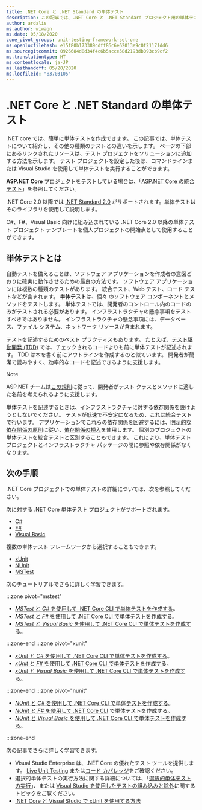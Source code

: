 ```yaml
---
title: .NET Core と .NET Standard の単体テスト
description: この記事では、.NET Core と .NET Standard プロジェクト用の単体テストの概要を簡単に説明します。
author: ardalis
ms.author: wiwagn
ms.date: 05/18/2020
zone_pivot_groups: unit-testing-framework-set-one
ms.openlocfilehash: e15f80b173389cdff86c6e62013e9c0f21171dd6
ms.sourcegitcommit: 0926684d8d34f4c6b5acce58d2193db093cb9cf2
ms.translationtype: HT
ms.contentlocale: ja-JP
ms.lasthandoff: 05/20/2020
ms.locfileid: "83703105"
---
```

# <a name="unit-testing-in-net-core-and-net-standard"></a>.NET Core と .NET Standard の単体テスト

.NET core では、簡単に単体テストを作成できます。 この記事では、単体テストについて紹介し、その他の種類のテストとの違いを示します。 ページの下部にあるリンクされたリソースは、テスト プロジェクトをソリューションに追加する方法を示します。 テスト プロジェクトを設定した後は、コマンドラインまたは Visual Studio を使用して単体テストを実行することができます。

**ASP.NET Core** プロジェクトをテストしている場合は、「[ASP.NET Core の統合テスト](/aspnet/core/test/integration-tests#test-app-prerequisites)」を参照してください。

.NET Core 2.0 以降では [.NET Standard 2.0](../../standard/net-standard.md) がサポートされます。単体テストはそのライブラリを使用して説明します。

C#、F#、Visual Basic 向けに組み込まれている .NET Core 2.0 以降の単体テスト プロジェクト テンプレートを個人プロジェクトの開始点として使用することができます。

## <a name="what-are-unit-tests"></a>単体テストとは

自動テストを備えることは、ソフトウェア アプリケーションを作成者の意図どおりに確実に動作させるための最良の方法です。 ソフトウェア アプリケーションには複数の種類のテストがあります。 統合テスト、Web テスト、ロード テストなどが含まれます。 **単体テスト**は、個々 のソフトウェア コンポーネントとメソッドをテストします。 単体テストでは、開発者のコントロール内のコードのみがテストされる必要があります。 インフラストラクチャの懸念事項をテストすべきではありません。 インフラストラクチャの懸念事項には、データベース、ファイル システム、ネットワーク リソースが含まれます。

テストを記述するためのベスト プラクティスもあります。 たとえば、[テスト駆動開発 (TDD)](https://deviq.com/test-driven-development/) では、チェックされるコードよりも前に単体テストが記述されます。 TDD は本を書く前にアウトラインを作成するのと似ています。 開発者が簡潔で読みやすく、効率的なコードを記述できるように支援します。

> [!NOTE]
> ASP.NET チームは[この規則](https://github.com/dotnet/aspnetcore/wiki/Engineering-guidelines#unit-tests-and-functional-tests)に従って、開発者がテスト クラスとメソッドに適した名前を考えられるように支援します。

単体テストを記述するときは、インフラストラクチャに対する依存関係を設けようとしないでください。 テストが低速で不安定になるため、これは統合テストで行います。 アプリケーションでこれらの依存関係を回避するには、[明示的な依存関係の原則](https://deviq.com/explicit-dependencies-principle/)に従い、[依存関係の挿入](/aspnet/core/fundamentals/dependency-injection)を使用します。 個別のプロジェクトの単体テストを統合テストと区別することもできます。 これにより、単体テスト プロジェクトとインフラストラクチャ パッケージの間に参照や依存関係がなくなります。

## <a name="next-steps"></a>次の手順

.NET Core プロジェクトでの単体テストの詳細については、次を参照してください。

次に対する .NET Core 単体テスト プロジェクトがサポートされます。

- [C#](../../csharp/index.yml)
- [F#](../../fsharp/index.yml)
- [Visual Basic](../../visual-basic/index.yml)

複数の単体テスト フレームワークから選択することもできます。

- [xUnit](https://xunit.net/)
- [NUnit](https://nunit.org)
- [MSTest](https://github.com/Microsoft/testfx-docs)

次のチュートリアルでさらに詳しく学習できます。

:::zone pivot="mstest"

- [*MSTest* と *C#* を使用して .NET Core CLI で単体テストを作成する](unit-testing-with-mstest.md)。
- [*MSTest* と *F#* を使用して .NET Core CLI で単体テストを作成する](unit-testing-fsharp-with-mstest.md)。
- [*MSTest* と *Visual Basic* を使用して .NET Core CLI で単体テストを作成する](unit-testing-visual-basic-with-mstest.md)。

:::zone-end
:::zone pivot="xunit"

- [*xUnit* と *C#* を使用して .NET Core CLI で単体テストを作成する](unit-testing-with-dotnet-test.md)。
- [*xUnit* と *F#* を使用して .NET Core CLI で単体テストを作成する](unit-testing-fsharp-with-dotnet-test.md)。
- [*xUnit* と *Visual Basic* を使用して .NET Core CLI で単体テストを作成する](unit-testing-visual-basic-with-dotnet-test.md)。

:::zone-end
:::zone pivot="nunit"

- [*NUnit* と *C#* を使用して .NET Core CLI で単体テストを作成する](unit-testing-with-nunit.md)。
- [*NUnit* と *F#* を使用して .NET Core CLI](unit-testing-fsharp-with-nunit.md) で単体テストを作成する。
- [*NUnit* と *Visual Basic* を使用して .NET Core CLI で単体テストを作成する](unit-testing-visual-basic-with-nunit.md)。

:::zone-end

次の記事でさらに詳しく学習できます。

- Visual Studio Enterprise は、.NET Core の優れたテスト ツールを提供します。 [Live Unit Testing](/visualstudio/test/live-unit-testing) または[コード カバレッジ](https://github.com/Microsoft/vstest-docs/blob/master/docs/analyze.md#working-with-code-coverage)をご確認ください。
- 選択的単体テストの実行方法に関する詳細については、「[選択的単体テストの実行](selective-unit-tests.md)」、または [Visual Studio を使用したテストの組み込みと除外](/visualstudio/test/live-unit-testing#include-and-exclude-test-projects-and-test-methods)に関するトピックをご覧ください。
- [.NET Core と Visual Studio で xUnit を使用する方法](https://xunit.github.io/docs/getting-started-dotnet-core.html)
